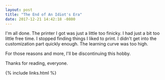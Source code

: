 ```yaml
--- 
layout: post
title: "The End of An Idiot's Era"
date: 2017-12-21 14:42:18 -0800
---
```


I'm all done. The printer I got was just a little too finicky. I had just a bit too little free time. I stopped finding things I liked to print. I didn't get into the customization part quickly enough. The learning curve was too high.

For those reasons and more, I'll be discontinuing this hobby.

Thanks for reading, everyone.

{% include links.html %}

